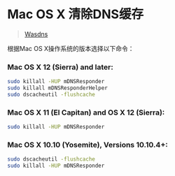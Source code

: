 [//]:# (2021/11/09 11:09|MaCBOOK|https://img0.baidu.com/it/u=3364720490,2135423737&fm=26&fmt=auto)
# Mac OS X 清除DNS缓存
> [Wasdns](https://www.cnblogs.com/qq952693358/p/9126860.html)

根据Mac OS X操作系统的版本选择以下命令：

### Mac OS X 12 (Sierra) and later:
```bash
sudo killall -HUP mDNSResponder
sudo killall mDNSResponderHelper
sudo dscacheutil -flushcache
```

### Mac OS X 11 (El Capitan) and OS X 12 (Sierra):
```bash
sudo killall -HUP mDNSResponder
```

### Mac OS X 10.10 (Yosemite), Versions 10.10.4+:
```bash
sudo dscacheutil -flushcache
sudo killall -HUP mDNSResponder
```

